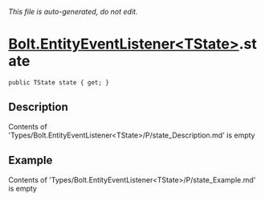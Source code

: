 *This file is auto-generated, do not edit.*

# [Bolt.EntityEventListener&lt;TState&gt;](Types/Bolt.EntityEventListener&lt;TState&gt;.md).state
`public TState state { get; }`
## Description
Contents of 'Types/Bolt.EntityEventListener&lt;TState&gt;/P/state_Description.md' is empty
## Example
Contents of 'Types/Bolt.EntityEventListener&lt;TState&gt;/P/state_Example.md' is empty
